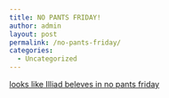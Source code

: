 ```yaml
---
title: NO PANTS FRIDAY!
author: admin
layout: post
permalink: /no-pants-friday/
categories:
  - Uncategorized
---
```

[looks like Illiad beleves in no pants friday][1]

 [1]: http://ars.userfriendly.org/cartoons/?id=20040102